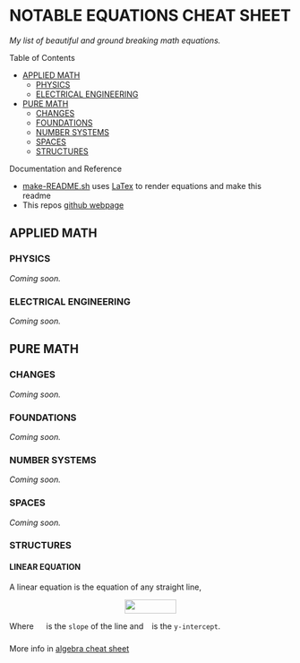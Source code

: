 # NOTABLE EQUATIONS CHEAT SHEET

_My list of beautiful and ground breaking math equations._

Table of Contents

* [APPLIED MATH](https://github.com/JeffDeCola/my-cheat-sheets/tree/master/other/stem/math/notable-equations/notable-equations-cheat-sheet#applied-math)
  * [PHYSICS](https://github.com/JeffDeCola/my-cheat-sheets/tree/master/other/stem/math/notable-equations/notable-equations-cheat-sheet#physics)
  * [ELECTRICAL ENGINEERING](https://github.com/JeffDeCola/my-cheat-sheets/tree/master/other/stem/math/notable-equations/notable-equations-cheat-sheet#electrical-engineering)
* [PURE MATH](https://github.com/JeffDeCola/my-cheat-sheets/tree/master/other/stem/math/notable-equations/notable-equations-cheat-sheet#pure-math)
  * [CHANGES](https://github.com/JeffDeCola/my-cheat-sheets/tree/master/other/stem/math/notable-equations/notable-equations-cheat-sheet#changes)
  * [FOUNDATIONS](https://github.com/JeffDeCola/my-cheat-sheets/tree/master/other/stem/math/notable-equations/notable-equations-cheat-sheet#foundations)
  * [NUMBER SYSTEMS](https://github.com/JeffDeCola/my-cheat-sheets/tree/master/other/stem/math/notable-equations/notable-equations-cheat-sheet#number-systems)
  * [SPACES](https://github.com/JeffDeCola/my-cheat-sheets/tree/master/other/stem/math/notable-equations/notable-equations-cheat-sheet#spaces)
  * [STRUCTURES](https://github.com/JeffDeCola/my-cheat-sheets/tree/master/other/stem/math/notable-equations/notable-equations-cheat-sheet#structures)

Documentation and Reference

* [make-README.sh](https://github.com/JeffDeCola/my-cheat-sheets/blob/master/other/stem/math/notable-equations/notable-equations-cheat-sheet/make-README.sh)
  uses
  [LaTex](https://github.com/JeffDeCola/my-cheat-sheets/tree/master/software/development/languages/latex-cheat-sheet)
  to render equations and make this readme
* This repos
  [github webpage](https://jeffdecola.github.io/my-cheat-sheets/)

## APPLIED MATH

### PHYSICS

_Coming soon._

### ELECTRICAL ENGINEERING

_Coming soon._

## PURE MATH

### CHANGES

_Coming soon._

### FOUNDATIONS

_Coming soon._

### NUMBER SYSTEMS

_Coming soon._

### SPACES

_Coming soon._

### STRUCTURES

#### LINEAR EQUATION

A linear equation is the equation of any straight line,

<p align="center"><img src="svgs/12b1df18b5de3134c76e50641e441973.svg?invert_in_darkmode" align="middle" width="92.7189153pt" height="25.789928999999997pt" /></p>

Where <img src="svgs/0e51a2dede42189d77627c4d742822c3.svg?invert_in_darkmode" align="middle" width="14.433101099999991pt" height="14.15524440000002pt" /> is the `slope` of the line and <img src="svgs/4bdc8d9bcfb35e1c9bfb51fc69687dfc.svg?invert_in_darkmode" align=middle width=7.054796099999991pt height=22.831056599999986pt/> is the `y-intercept`.

More info in
[algebra cheat sheet](https://github.com/JeffDeCola/my-cheat-sheets/tree/master/other/stem/math/pure/structures/algebra-cheat-sheet#linear-functions-m-is-slope)
